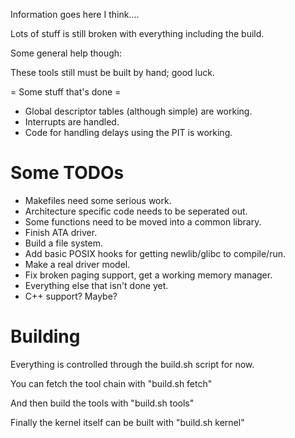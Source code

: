 Information goes here I think....

Lots of stuff is still broken with everything including the build.

Some general help though:

These tools still must be built by hand; good luck.

= Some stuff that's done =
* Global descriptor tables (although simple) are working.
* Interrupts are handled.
* Code for handling delays using the PIT is working.

# Some TODOs
* Makefiles need some serious work.
* Architecture specific code needs to be seperated out.
* Some functions need to be moved into a common library.
* Finish ATA driver.
* Build a file system.
* Add basic POSIX hooks for getting newlib/glibc to compile/run.
* Make a real driver model.
* Fix broken paging support, get a working memory manager.
* Everything else that isn't done yet.
* C++ support?  Maybe?

# Building
Everything is controlled through the build.sh script for now.

You can fetch the tool chain with "build.sh fetch"

And then build the tools with "build.sh tools"

Finally the kernel itself can be built with "build.sh kernel"
